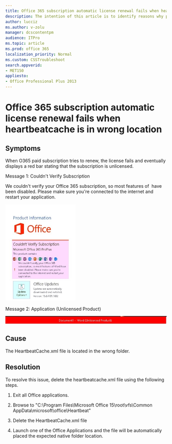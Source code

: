 ```yaml
---
title: Office 365 subscription automatic license renewal fails when heartbeatcache in wrong location
description: The intention of this article is to identify reasons why paid subscriptions are not auto renewing as expected.
author: lucciz
ms.author: v-zolu
manager: dcscontentpm
audience: ITPro 
ms.topic: article 
ms.prod: office 365
localization_priority: Normal
ms.custom: CSSTroubleshoot
search.appverid: 
- MET150
appliesto:
- Office Professional Plus 2013
---
```


# Office 365 subscription automatic license renewal fails when heartbeatcache is in wrong location

##  Symptoms

When O365 paid subscription tries to renew, the license fails and eventually displays a red bar stating that the subscription is unlicensed.

Message 1: Couldn't Verify Subscription

We couldn't verify your Office 365 subscription, so most features of <application> have been disabled. Please make sure you're connected to the internet and restart your application.

![product info](./media/subscription-automatic-license-renew-fails/product-info.jpg)

Message 2: Application (Unlicensed Product)

![unlicensed product](./media/subscription-automatic-license-renew-fails/unlicensed-product.png)

##  Cause

The HeartbeatCache.xml file is located in the wrong folder.

##  Resolution

To resolve this issue, delete the heartbeatcache.xml file using the following steps.

1. Exit all Office applications. 

2. Browse to "C:\Program Files\Microsoft Office 15\root\vfs\Common AppData\microsoft\office\Heartbeat\"

3. Delete the HeartbeatCache.xml file

4. Launch one of the Office Applications and the file will be automatically placed the expected native folder location.

